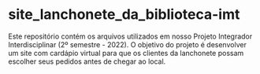 # site_lanchonete_da_biblioteca-imt
Este repositório contém os arquivos utilizados em nosso Projeto Integrador Interdisciplinar (2º semestre - 2022). O objetivo do projeto é desenvolver um site com cardápio virtual para que os clientes da lanchonete possam escolher seus pedidos antes de chegar ao local.
